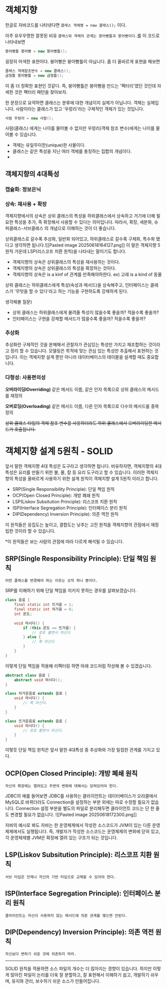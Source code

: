 # 객체지향

한글로 자바코드를 나타낸다면
`클래스 객체명 = new 클래스();` 이다. 

아주 유우우명한 잘못된 비유 `클래스와 객체의 관계는 붕어빵틀과 붕어빵이다.`를 이 코드로 나타내보면
```java
붕어빵틀 붕어빵 = new 붕어빵틀();
```

굉장히 어색한 표현이다. 붕어빵은 붕어빵틀이 아닙니다. 
좀 더 올바르게 표현을 해보면 
```java
클래스 객체참조변수 = new 클래스();
금형틀 붕어빵틀 = new 금형틀();
```
이 좀 더 정확한 표현인 것같다.
즉, 붕어빵틀은 붕어빵을 만드는 '팩터리'였던 것인데 자세한 것은 팩터리 패턴을 찾아보자.

한 문장으로 요약하면
클래스는 분류에 대한 개념이지 실체가 아닙니다. 객체는 실체입니다.
사람이라는 클래스가 있고 '우렁리'라는 구체적인 객체가 있는 것입니다. 
```java
사람 우렁리 = new 사람();
```

사람(클래스) 에게는 나이를 물어볼 수 없지만 우렁리(객체 참조 변수)에게는 나이를 물어볼 수 있습니다.

- 객체는 유일무이한(unique)한 사물이다.
- 클래스는 같은 특성을 지닌 여러 객체를 총칭하는 집합의 개념이다.
- 
## 객체지향의 4대특성
### 캡슐화: 정보은닉

### 상속: 재사용 + 확장
객체지향에서의 상속은 상위 클래스의 특성을 하위클래스에서 상속하고 거기에 더해 필요한 특성을 추가, 즉 확장해서 사용할 수 있다는 의미입니다. 따라서, 확장, 세분화, 슈퍼클래스-서브클래스 의 개념으로 이해하는 것이 더 좋습니다.

상위클래스로 갈수록 추상화, 일반화 되어있고, 하위클래스로 갈수록 구체화, 특수화 됐다고 생각하면 됩니다.![[Pasted image 20250618164127.png]]
이 말은 객체지향 5원칙 가운데 LSP(리스코프 치환 원칙)을 나타내는 말이기도 합니다.

- 객체지향의 상속은 상위클래스의 특성을 재사용하는 것이다.
- 객체지향의 상속은 상위클래스의 특성을 확장하는 것이다.
- 객체지향의 상속은 is a kinf of 관계를 만족해야하한다. ex) 고래 is a kind of 동물

상위 클래스는 하위클래스에게 특성(속성과 메서드)을 상속해주고, 인터페이스는 클래스가 '무엇을 할 수 있다'라고 하는 기능을 구현하도록 강제하게 된다.

생각해볼 질문) 
- 상위 클래스는 하위클래스에게 물려줄 특성이 많을수록 좋을까? 적을수록 좋을까?
- 인터페이스는 구현을 강제할 메서드가 많을수록 좋을까? 적을수록 좋을까?
### 추상화
추상화란 구체적인 것을 분해해서 관찰자가 관심있는 특성만 가지고 재조합하는 것이라고 정리 할 수 있습니다. 
모델링은 목적에 맞는 관심 있는 특성만 추출해서 표현하는 것입니다. 이는 객체지향 설계 뿐만 아니라 데이터베이스의 테이블을 설계할 때도 중요합니다.

### 다형성: 사용편의성
**오버라이딩IOverriding)**
같은 메서드 이름, 같은 인자 목록으로 상위 클래스의 메서드를 재정의

**오버로딩(Overloading)**
같은 메서드 이름, 다른 인자 목록으로 다수의 메서드를 중복 정의

~~상위 클래스 타입의 객체 참조 변수를 사용하더라도 하위 클래스에서 오버라이딩한 메서드가 호출됩니다.~~

# 객체지향 설계 5원칙 - SOLID
앞서 말한 객체지향 4대 특성은 도구라고 생각하면 됩니다. 
비유하자면, 객체지향의 4대특성은 요리를 만들기 위한 불, 물, 칼 등 요리 도구라고 할 수 있습니다.
이러한 객체지향의 특성을 올바르게 사용하기 위한 설계 원칙이 객체지향 설계 5원칙 이라고 합니다.

- SRP(Single Responsibility Principle): 단일 책임 원칙
- OCP(Open Closed Principle): 개방 폐쇄 원칙
- LSP(Liskov Subsitution Principle): 리스코프 치환 원칙
- ISP(Interface Segregation Principle): 인터페이스 분리 원칙
- DIP(Dependency) Inversion Principle): 의존 역전 원칙

이 원칙들은 응집도는 높이고, 결합도는 낮추는 고전 원칙을 객체지향의 관점에서 재정립한 것이라 할 수 있습니다.

*이 원칙들은 보는 사람의 관점에 따라 다르게 해석될 수 있습니다.

## SRP(Single Responsibility Principle): 단일 책임 원칙

`어떤 클래스를 변경해야 하는 이유는 오직 하나 뿐이다.`

SRP를 이해하기 위해 단일 책임을 지키지 못하는 경우를 살펴보겠습니다. 
```java
class 음료 {
    final static int 뜨거움 = 1;
    final static int 차가움 = 0;
    int 온도;
    
    void 마시다() {
        if (this.온도 == 뜨거움) {
            // 호호 불면서 마신다
        } else {
            // 쭉 마신다
        }
    }
}
```
이렇게 단일 책임을 적용해 리팩터링 하면 아래 코드처럼 작성해 볼 수 있겠습니다.

```java
abstract class 음료 {
    abstract void 마시다();
}

class 차가운음료 extends 음료 {
    void 마시다() {
        // 쭉 마신다.
    }
}

class 뜨거운음료 extends 음료 {
    void 마시다() {
        // 호호 불면서 마신다.
    }
}
```

이렇듯 단일 책임 원칙은 앞서 말한 4대특성 중 추상화와 가장 밀접한 관계를 가지고 있다.
## OCP(Open Closed Principle): 개방 폐쇄 원칙

`자신의 확장에는 열려있고 주변의 변화에 대해서는 닫혀있어야 한다.`

JDBC의 예를 들어보면 JDBC를 사용하는 클라이언트는 데이터베이스가 오라클에서 MySQL로 바뀌더라도 Connection을 설정하는 부분 외에는 따로 수정할 필요가 없습니다. Connection 설정 부분을 별도의 파일로 분리해두면 클라이언트 코드는 단 한 줄도 변경할 필요가 없습니다.
![[Pasted image 20250618172300.png]]

자바의 예시로 봐도 자바는 한 운영체제에서 작성한 소스코드가 JVM이 있는 다른 운영체제에서도 실행됩니다. 즉, 개발자가 작성한 소스코드는 운영체제의 변화에 닫혀 있고, 각 운영체제별 JVM은 확장에 열려 있는 구조가 되는 것입니다.
## LSP(Liskov Subsitution Principle): 리스코프 치환 원칙

`서브 타입은 언제나 자신의 기반 타입으로 교체할 수 있어야 한다.`
## ISP(Interface Segregation Principle): 인터페이스 분리 원칙

`클라이언트는 자신이 사용하지 않는 메서드에 의존 관계를 맺으면 안된다.`
## DIP(Dependency) Inversion Principle): 의존 역전 원칙

`자신보다 변하기 쉬운 것에 의존하지 마라. `

---

SOLID 원칙을 적용하면 소스 파일의 개수는 더 많아지는 경향이 있습니다. 하지만 이렇게 많아진 파일이 논리를 더욱 잘 분할하고, 잘 표현해서 이해하기 쉽고, 개발하기 쉬우며, 유지와 관리, 보수하기 쉬운 소스가 만들어집니다.